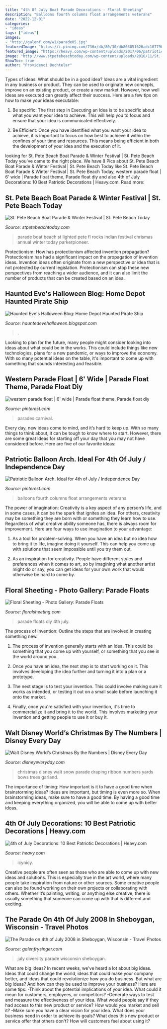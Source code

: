 ```yaml
---
title: "4th Of July Boat Parade Decorations - Floral Sheeting"
description: "Balloons fourth columns float arrangements veterans"
date: "2022-12-01"
categories:
- "ideas"
tags: ["ideas"]
images:
- "http://galenf.com/wi/parade05.jpg"
featuredImage: "https://i.pinimg.com/736x/db/80/30/db803051626adc1077908b9b47a4adf6.jpg"
featured_image: "https://heavy.com/wp-content/uploads/2017/06/patriotic-hanging-paper-fans.jpg?quality=65&amp;strip=all"
image: "http://www.stpetebeachtoday.com/wp-content/uploads/2016/11/St.-Pete-Beach-Boat-Parade.jpg"
ShowToc: true
author: "Providenci Bechtelar"
---
```



Types of ideas: What should be in a good idea?
Ideas are a vital ingredient in any business or product. They can be used to originate new concepts, improve on an existing product, or create a new market. However, how well ideas are executed can greatly affect their success. Here are a few tips on how to make your ideas executable:
1. Be specific: The first step in Executing an Idea is to be specific about what you want your idea to achieve. This will help you to focus and ensure that your idea is communicated effectively.

2. Be Efficient: Once you have identified what you want your idea to achieve, it is important to focus on how best to achieve it within the confines of your time and resources. This means being efficient in both the development of your idea and the execution of it.


	

		
looking for St. Pete Beach Boat Parade &amp; Winter Festival | St. Pete Beach Today you've came to the right place. We have 8 Pics about St. Pete Beach Boat Parade &amp; Winter Festival | St. Pete Beach Today like St. Pete Beach Boat Parade &amp; Winter Festival | St. Pete Beach Today, western parade float | 6&#039; wide | Parade float theme, Parade float diy and also 4th of July Decorations: 10 Best Patriotic Decorations | Heavy.com. Read more:
		
    
## St. Pete Beach Boat Parade &amp; Winter Festival | St. Pete Beach Today

<img loading=lazy src="http://www.stpetebeachtoday.com/wp-content/uploads/2016/11/St.-Pete-Beach-Boat-Parade.jpg" onerror="this.onerror=null;this.src='https://tse1.mm.bing.net/th?id=OIP.CQzkLfFILEkJzzmSy1T62QHaE3&amp;pid=15.1';" alt="St. Pete Beach Boat Parade &amp; Winter Festival | St. Pete Beach Today">

_Source: stpetebeachtoday.com_

>parade boat beach st lighted pete fl rocks indian festival chrismas annual winter today parkerpioneer. 

	

Protectionism: How has protectionism affected invention propagation?
Protectionism has had a significant impact on the propagation of invention ideas. Invention ideas often originate from a new perspective or idea that is not protected by current legislation. Protectionism can stop these new perspectives from reaching a wider audience, and it can also limit the number of products that can be created based on an idea.

    
## Haunted Eve&#039;s Halloween Blog: Home Depot Haunted Pirate Ship

<img loading=lazy src="https://1.bp.blogspot.com/-k4wC33Z7WIw/XX-pvjVwnqI/AAAAAAAABqY/8RpklFPTiuoy0xi-YIzTBqmz0gHIyjFlwCEwYBhgL/w1200-h630-p-k-no-nu/HomeDepotGhostPitrateShip2.jpg" onerror="this.onerror=null;this.src='https://tse1.mm.bing.net/th?id=OIP.4QcDsVYXpJ8rqpAlYiTK5gHaD4&amp;pid=15.1';" alt="Haunted Eve&#039;s Halloween Blog: Home Depot Haunted Pirate Ship">

_Source: hauntedevehalloween.blogspot.com_

>. 

	

Looking to plan for the future, many people might consider looking into ideas about what could be in the works. This could include things like new technologies, plans for a new pandemic, or ways to improve the economy. With so many potential ideas on the table, it's important to come up with something that sounds interesting and feasible.

    
## Western Parade Float | 6&#039; Wide | Parade Float Theme, Parade Float Diy

<img loading=lazy src="https://i.pinimg.com/736x/db/80/30/db803051626adc1077908b9b47a4adf6.jpg" onerror="this.onerror=null;this.src='https://tse1.mm.bing.net/th?id=OIP.ZfTf-KrKXyy2gK5s88zasAHaE8&amp;pid=15.1';" alt="western parade float | 6&#039; wide | Parade float theme, Parade float diy">

_Source: pinterest.com_

>parades carnival. 

	

Every day, new ideas come to mind, and it’s hard to keep up. With so many things to think about, it can be tough to know where to start. However, there are some great ideas for starting off your day that you may not have considered before. Here are five of our favorite ideas: 

    
## Patriotic Balloon Arch. Ideal For 4th Of July / Independence Day

<img loading=lazy src="https://i.pinimg.com/736x/ef/3e/a1/ef3ea19708666af9b9e5cab7bf393dc6.jpg" onerror="this.onerror=null;this.src='https://tse4.mm.bing.net/th?id=OIP.GNDRcJ_7plBA3Xd62m8yIgAAAA&amp;pid=15.1';" alt="Patriotic Balloon Arch. Ideal for 4th of July / Independence Day">

_Source: pinterest.com_

>balloons fourth columns float arrangements veterans. 

	

The power of imagination:
Creativity is a key aspect of any person’s life, and in some cases, it can be the spark that ignites an idea. For others, creativity may be something they are born with or something they learn how to use. Regardless of what creative ability someone has, there is always room for improvement. Here are four ways to use imagination to your advantage: 
1. As a tool for problem-solving. When you have an idea but no idea how to bring it to life, imagine doing it yourself. This can help you come up with solutions that seem impossible until you try them out.

2. As an inspiration for creativity. People have different styles and preferences when it comes to art, so by imagining what another artist might do or say, you can get ideas for your own work that would otherwise be hard to come by.

    
## Floral Sheeting - Photo Gallery: Parade Floats

<img loading=lazy src="http://www.floralsheeting.com/images/v2/photo_gallery/parade_floats/diy/f169a_4th_of_July.jpg" onerror="this.onerror=null;this.src='https://tse1.mm.bing.net/th?id=OIP.RlmKurM2CrTdLwHKNBn9WgHaEx&amp;pid=15.1';" alt="Floral Sheeting - Photo Gallery: Parade Floats">

_Source: floralsheeting.com_

>parade floats diy 4th july. 

	

The process of invention: Outline the steps that are involved in creating something new.
1. The process of invention generally starts with an idea. This could be something that you come up with yourself, or something that you see in the world around you.
2. Once you have an idea, the next step is to start working on it. This involves developing the idea further and turning it into a plan or a prototype.

3. The next stage is to test your invention. This could involve making sure it works as intended, or testing it out on a small scale before launching it onto the market.

4. Finally, once you're satisfied with your invention, it's time to commercialize it and bring it to the world. This involves marketing your invention and getting people to use it or buy it.

    
## Walt Disney World’s Christmas By The Numbers | Disney Every Day

<img loading=lazy src="http://www.disneyeveryday.com/wp-content/uploads/2014/11/Snow-White-Christmas-Parade-Disney.jpg" onerror="this.onerror=null;this.src='https://tse4.mm.bing.net/th?id=OIP.qnfQp61a8-U1S9w2lDaPMwHaLK&amp;pid=15.1';" alt="Walt Disney World’s Christmas By the Numbers | Disney Every Day">

_Source: disneyeveryday.com_

>christmas disney walt snow parade draping ribbon numbers yards bows trees garland. 

	

The importance of timing: How important is it to have a good time when brainstorming ideas?
Ideas are important, but timing is even more so. When brainstorming ideas, make sure to have a good time. By having a good time and keeping everything organized, you will be able to come up with better ideas.

    
## 4th Of July Decorations: 10 Best Patriotic Decorations | Heavy.com

<img loading=lazy src="https://heavy.com/wp-content/uploads/2017/06/patriotic-hanging-paper-fans.jpg?quality=65&amp;strip=all" onerror="this.onerror=null;this.src='https://tse1.mm.bing.net/th?id=OIP.wwpUp0nq9w6gfSDfC8XSRQHaIJ&amp;pid=15.1';" alt="4th of July Decorations: 10 Best Patriotic Decorations | Heavy.com">

_Source: heavy.com_

>icynicy. 

	

Creative people are often seen as those who are able to come up with new ideas and solutions. This is especially true in the art world, where many people take inspiration from nature or other sources. Some creative people can also be found working on their own projects or collaborating with others. Whether it’s painting, writing, or anything else creative, there is usually something that someone can come up with that is different and exciting.

    
## The Parade On 4th Of July 2008 In Sheboygan, Wisconsin - Travel Photos

<img loading=lazy src="http://galenf.com/wi/parade05.jpg" onerror="this.onerror=null;this.src='https://tse2.mm.bing.net/th?id=OIP.Fq7_3KkI5mcQPWkqTj-61wHaJE&amp;pid=15.1';" alt="The Parade on 4th of July 2008 in Sheboygan, Wisconsin - Travel Photos">

_Source: galenfrysinger.com_

>july diversity parade wisconsin sheboygan. 

	

What are big ideas?
In recent weeks, we've heard a lot about big ideas. Ideas that could change the world, ideas that could make your company better, and ideas that could revolutionize how you do business. But what are big ideas? And how can they be used to improve your business? Here are some tips: 
-Think about the potential implications of your idea. What could it mean for customers, employees, or competitors? 
-Generate ways to test and measure the effectiveness of your idea. What would people say if they had access to this new product or service? How would you market and sell it? 
-Make sure you have a clear vision for your idea. What does your business need in order to achieve its goals? What does this new product or service offer that others don't? How will customers feel about using it?

